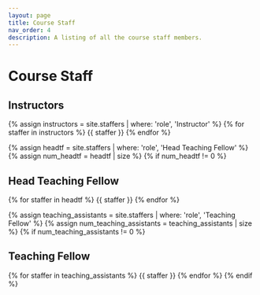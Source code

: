 ```yaml
---
layout: page
title: Course Staff
nav_order: 4
description: A listing of all the course staff members.
---
```


# Course Staff

## Instructors

{% assign instructors = site.staffers | where: 'role', 'Instructor' %}
{% for staffer in instructors %}
{{ staffer }}
{% endfor %}

{% assign headtf = site.staffers | where: 'role', 'Head Teaching Fellow' %}
{% assign num_headtf = headtf | size %}
{% if num_headtf != 0 %}
## Head Teaching Fellow

{% for staffer in headtf %}
{{ staffer }}
{% endfor %}

{% assign teaching_assistants = site.staffers | where: 'role', 'Teaching Fellow' %}
{% assign num_teaching_assistants = teaching_assistants | size %}
{% if num_teaching_assistants != 0 %}
## Teaching Fellow

{% for staffer in teaching_assistants %}
{{ staffer }}
{% endfor %}
{% endif %}
